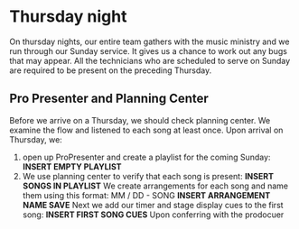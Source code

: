<!-- TITLE: 301 - How do we "do media"? -->
<!-- SUBTITLE: Get through this and we're pretty much all done learning! -->

# Thursday night
On thursday nights, our entire team gathers with the music ministry and we run through our Sunday service. It gives us a chance to work out any bugs that may appear. All the technicians who are scheduled to serve on Sunday are required to be present on the preceding Thursday.
## Pro Presenter and Planning Center
Before we arrive on a Thursday, we should check planning center. We examine the flow and listened to each song at least once. Upon arrival on Thursday, we:
1. open up ProPresenter and create a playlist for the coming Sunday:
**INSERT EMPTY PLAYLIST**
1. We use planning center to verify that each song is present:
**INSERT SONGS IN PLAYLIST**
We create arrangements for each song and name them using this format: MM / DD - SONG
**INSERT ARRANGEMENT NAME SAVE**
Next we add our timer and stage display cues to the first song:
**INSERT FIRST SONG CUES**
Upon conferring with the prodocuer